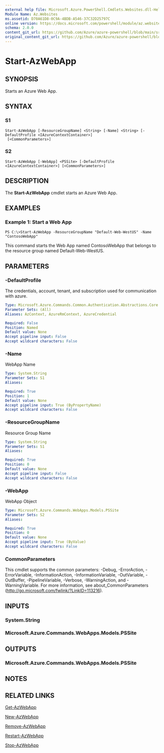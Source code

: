 ```yaml
---
external help file: Microsoft.Azure.PowerShell.Cmdlets.Websites.dll-Help.xml
Module Name: Az.Websites
ms.assetid: D70A61D8-0C9A-4BDB-A546-37C32D25797C
online version: https://docs.microsoft.com/powershell/module/az.websites/start-azwebapp
schema: 2.0.0
content_git_url: https://github.com/Azure/azure-powershell/blob/main/src/Websites/Websites/help/Start-AzWebApp.md
original_content_git_url: https://github.com/Azure/azure-powershell/blob/main/src/Websites/Websites/help/Start-AzWebApp.md
---
```


# Start-AzWebApp

## SYNOPSIS
Starts an Azure Web App.

## SYNTAX

### S1
```
Start-AzWebApp [-ResourceGroupName] <String> [-Name] <String> [-DefaultProfile <IAzureContextContainer>]
 [<CommonParameters>]
```

### S2
```
Start-AzWebApp [-WebApp] <PSSite> [-DefaultProfile <IAzureContextContainer>] [<CommonParameters>]
```

## DESCRIPTION
The **Start-AzWebApp** cmdlet starts an Azure Web App.

## EXAMPLES

### Example 1: Start a Web App
```
PS C:\>Start-AzWebApp -ResourceGroupName "Default-Web-WestUS" -Name "ContosoWebApp"
```

This command starts the Web App named ContosoWebApp that belongs to the resource group named Default-Web-WestUS.

## PARAMETERS

### -DefaultProfile
The credentials, account, tenant, and subscription used for communication with azure.

```yaml
Type: Microsoft.Azure.Commands.Common.Authentication.Abstractions.Core.IAzureContextContainer
Parameter Sets: (All)
Aliases: AzContext, AzureRmContext, AzureCredential

Required: False
Position: Named
Default value: None
Accept pipeline input: False
Accept wildcard characters: False
```

### -Name
WebApp Name

```yaml
Type: System.String
Parameter Sets: S1
Aliases:

Required: True
Position: 1
Default value: None
Accept pipeline input: True (ByPropertyName)
Accept wildcard characters: False
```

### -ResourceGroupName
Resource Group Name

```yaml
Type: System.String
Parameter Sets: S1
Aliases:

Required: True
Position: 0
Default value: None
Accept pipeline input: False
Accept wildcard characters: False
```

### -WebApp
WebApp Object

```yaml
Type: Microsoft.Azure.Commands.WebApps.Models.PSSite
Parameter Sets: S2
Aliases:

Required: True
Position: 0
Default value: None
Accept pipeline input: True (ByValue)
Accept wildcard characters: False
```

### CommonParameters
This cmdlet supports the common parameters: -Debug, -ErrorAction, -ErrorVariable, -InformationAction, -InformationVariable, -OutVariable, -OutBuffer, -PipelineVariable, -Verbose, -WarningAction, and -WarningVariable. For more information, see about_CommonParameters (http://go.microsoft.com/fwlink/?LinkID=113216).

## INPUTS

### System.String

### Microsoft.Azure.Commands.WebApps.Models.PSSite

## OUTPUTS

### Microsoft.Azure.Commands.WebApps.Models.PSSite

## NOTES

## RELATED LINKS

[Get-AzWebApp](./Get-AzWebApp.md)

[New-AzWebApp](./New-AzWebApp.md)

[Remove-AzWebApp](./Remove-AzWebApp.md)

[Restart-AzWebApp](./Restart-AzWebApp.md)

[Stop-AzWebApp](./Stop-AzWebApp.md)


